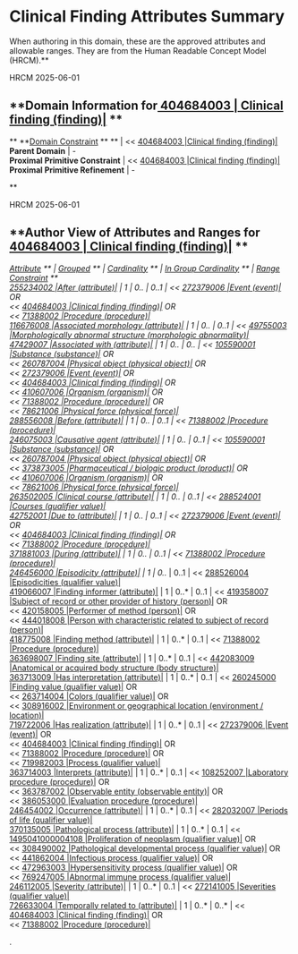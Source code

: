 # Clinical Finding Attributes Summary

When authoring in this domain, these are the approved attributes and allowable ranges. They are from the Human Readable Concept Model (HRCM).**

HRCM 2025-06-01 

  

**Domain Information for[ 404684003 | Clinical finding (finding)|](http://snomed.info/id/404684003 "404684003 | Clinical finding \(finding\) |") **  
---  
** **[Domain Constraint](https://confluence.ihtsdotools.org/display/DOCGLOSS/Domain+Constraint "Glossary link: Domain Constraint") ** ** |  << [ 404684003 |Clinical finding (finding)|](http://snomed.info/id/404684003 "404684003 | Clinical finding \(finding\) |")  
**Parent Domain** | -  
**Proximal Primitive Constraint** |  << [ 404684003 |Clinical finding (finding)|](http://snomed.info/id/404684003 "404684003 | Clinical finding \(finding\) |")  
**Proximal Primitive Refinement** | -  
  
**

HRCM 2025-06-01 

  

**Author View of Attributes and Ranges for[ 404684003 | Clinical finding (finding)|](http://snomed.info/id/404684003 "404684003 | Clinical finding \(finding\) |") **  
---  
**[Attribute](https://confluence.ihtsdotools.org/display/DOCGLOSS/Concept+model+attribute "Glossary link: Concept model attribute") ** |  **[Grouped](https://confluence.ihtsdotools.org/display/DOCGLOSS/Grouped+attribute "Glossary link: Grouped attribute") ** |  **[Cardinality](https://confluence.ihtsdotools.org/display/DOCGLOSS/Attribute+cardinality+constraint "Glossary link: Attribute cardinality constraint") ** |  **[In Group Cardinality](https://confluence.ihtsdotools.org/display/DOCGLOSS/Attribute+in+group+cardinality+constraint "Glossary link: Attribute in group cardinality constraint") ** |  **[Range Constraint](https://confluence.ihtsdotools.org/display/DOCGLOSS/Range+constraint "Glossary link: Range constraint") **  
[ 255234002 |After (attribute)|](http://snomed.info/id/255234002 "255234002 | After \(attribute\) |") |  1  |  0..*  |  0..1  |  << [ 272379006 |Event (event)|](http://snomed.info/id/272379006 "272379006 | Event \(event\) |") OR  
<< [ 404684003 |Clinical finding (finding)|](http://snomed.info/id/404684003 "404684003 | Clinical finding \(finding\) |") OR  
<< [ 71388002 |Procedure (procedure)|](http://snomed.info/id/71388002 "71388002 | Procedure \(procedure\) |")  
[ 116676008 |Associated morphology (attribute)|](http://snomed.info/id/116676008 "116676008 | Associated morphology \(attribute\) |") |  1  |  0..*  |  0..1  |  << [ 49755003 |Morphologically abnormal structure (morphologic abnormality)|](http://snomed.info/id/49755003 "49755003 | Morphologically abnormal structure \(morphologic abnormality\) |")  
[ 47429007 |Associated with (attribute)|](http://snomed.info/id/47429007 "47429007 | Associated with \(attribute\) |") | 1 | 0..* | 0..* |  << [ 105590001 |Substance (substance)|](http://snomed.info/id/105590001 "105590001 | Substance \(substance\) |") OR  
<< [ 260787004 |Physical object (physical object)|](http://snomed.info/id/260787004 "260787004 | Physical object \(physical object\) |") OR  
<< [ 272379006 |Event (event)|](http://snomed.info/id/272379006 "272379006 | Event \(event\) |") OR  
<< [ 404684003 |Clinical finding (finding)|](http://snomed.info/id/404684003 "404684003 | Clinical finding \(finding\) |") OR  
<< [ 410607006 |Organism (organism)|](http://snomed.info/id/410607006 "410607006 | Organism \(organism\) |") OR  
<< [ 71388002 |Procedure (procedure)|](http://snomed.info/id/71388002 "71388002 | Procedure \(procedure\) |") OR  
<< [ 78621006 |Physical force (physical force)|](http://snomed.info/id/78621006 "78621006 | Physical force \(physical force\) |")  
[ 288556008 |Before (attribute)|](http://snomed.info/id/288556008 "288556008 | Before \(attribute\) |") |  1  |  0..*  |  0..1  |  << [ 71388002 |Procedure (procedure)|](http://snomed.info/id/71388002 "71388002 | Procedure \(procedure\) |")  
[ 246075003 |Causative agent (attribute)|](http://snomed.info/id/246075003 "246075003 | Causative agent \(attribute\) |") | 1 | 0..* | 0..1 |  << [ 105590001 |Substance (substance)|](http://snomed.info/id/105590001 "105590001 | Substance \(substance\) |") OR  
<< [ 260787004 |Physical object (physical object)|](http://snomed.info/id/260787004 "260787004 | Physical object \(physical object\) |") OR  
<< [ 373873005 |Pharmaceutical / biologic product (product)|](http://snomed.info/id/373873005 "373873005 | Pharmaceutical / biologic product \(product\) |") OR  
<< [ 410607006 |Organism (organism)|](http://snomed.info/id/410607006 "410607006 | Organism \(organism\) |") OR  
<< [ 78621006 |Physical force (physical force)|](http://snomed.info/id/78621006 "78621006 | Physical force \(physical force\) |")  
[ 263502005 |Clinical course (attribute)|](http://snomed.info/id/263502005 "263502005 | Clinical course \(attribute\) |") |  1  |  0..*  |  0..1  |  << [ 288524001 |Courses (qualifier value)|](http://snomed.info/id/288524001 "288524001 | Courses \(qualifier value\) |")  
[ 42752001 |Due to (attribute)|](http://snomed.info/id/42752001 "42752001 | Due to \(attribute\) |") |  1  |  0..*  |  0..1  |  << [ 272379006 |Event (event)|](http://snomed.info/id/272379006 "272379006 | Event \(event\) |") OR  
<< [ 404684003 |Clinical finding (finding)|](http://snomed.info/id/404684003 "404684003 | Clinical finding \(finding\) |") OR  
<< [ 71388002 |Procedure (procedure)|](http://snomed.info/id/71388002 "71388002 | Procedure \(procedure\) |")  
[ 371881003 |During (attribute)|](http://snomed.info/id/371881003 "371881003 | During \(attribute\) |") |  1  |  0..*  |  0..1  |  << [ 71388002 |Procedure (procedure)|](http://snomed.info/id/71388002 "71388002 | Procedure \(procedure\) |")  
[ 246456000 |Episodicity (attribute)|](http://snomed.info/id/246456000 "246456000 | Episodicity \(attribute\) |") |  1  |  0..*  |  0..1  |  << [ 288526004 |Episodicities (qualifier value)|](http://snomed.info/id/288526004 "288526004 | Episodicities \(qualifier value\) |")  
[ 419066007 |Finding informer (attribute)|](http://snomed.info/id/419066007 "419066007 | Finding informer \(attribute\) |") |  1  |  0..*  |  0..1  |  << [ 419358007 |Subject of record or other provider of history (person)|](http://snomed.info/id/419358007 "419358007 | Subject of record or other provider of history \(person\) |") OR  
<< [ 420158005 |Performer of method (person)|](http://snomed.info/id/420158005 "420158005 | Performer of method \(person\) |") OR  
<< [ 444018008 |Person with characteristic related to subject of record (person)|](http://snomed.info/id/444018008 "444018008 | Person with characteristic related to subject of record \(person\) |")  
[ 418775008 |Finding method (attribute)|](http://snomed.info/id/418775008 "418775008 | Finding method \(attribute\) |") |  1  |  0..*  |  0..1  |  << [ 71388002 |Procedure (procedure)|](http://snomed.info/id/71388002 "71388002 | Procedure \(procedure\) |")  
[ 363698007 |Finding site (attribute)|](http://snomed.info/id/363698007 "363698007 | Finding site \(attribute\) |") |  1  |  0..*  |  0..1  |  << [ 442083009 |Anatomical or acquired body structure (body structure)|](http://snomed.info/id/442083009 "442083009 | Anatomical or acquired body structure \(body structure\) |")  
[ 363713009 |Has interpretation (attribute)|](http://snomed.info/id/363713009 "363713009 | Has interpretation \(attribute\) |") |  1  |  0..*  |  0..1  |  << [ 260245000 |Finding value (qualifier value)|](http://snomed.info/id/260245000 "260245000 | Finding value \(qualifier value\) |") OR  
<< [ 263714004 |Colors (qualifier value)|](http://snomed.info/id/263714004 "263714004 | Colors \(qualifier value\) |") OR  
<< [ 308916002 |Environment or geographical location (environment / location)|](http://snomed.info/id/308916002 "308916002 | Environment or geographical location \(environment / location\) |")  
[ 719722006 |Has realization (attribute)|](http://snomed.info/id/719722006 "719722006 | Has realization \(attribute\) |") |  1  |  0..*  |  0..1  |  << [ 272379006 |Event (event)|](http://snomed.info/id/272379006 "272379006 | Event \(event\) |") OR  
<< [ 404684003 |Clinical finding (finding)|](http://snomed.info/id/404684003 "404684003 | Clinical finding \(finding\) |") OR  
<< [ 71388002 |Procedure (procedure)|](http://snomed.info/id/71388002 "71388002 | Procedure \(procedure\) |") OR  
<< [ 719982003 |Process (qualifier value)|](http://snomed.info/id/719982003 "719982003 | Process \(qualifier value\) |")  
[ 363714003 |Interprets (attribute)|](http://snomed.info/id/363714003 "363714003 | Interprets \(attribute\) |") |  1  |  0..*  |  0..1  |  << [ 108252007 |Laboratory procedure (procedure)|](http://snomed.info/id/108252007 "108252007 | Laboratory procedure \(procedure\) |") OR  
<< [ 363787002 |Observable entity (observable entity)|](http://snomed.info/id/363787002 "363787002 | Observable entity \(observable entity\) |") OR  
<< [ 386053000 |Evaluation procedure (procedure)|](http://snomed.info/id/386053000 "386053000 | Evaluation procedure \(procedure\) |")  
[ 246454002 |Occurrence (attribute)|](http://snomed.info/id/246454002 "246454002 | Occurrence \(attribute\) |") |  1  |  0..*  |  0..1  |  << [ 282032007 |Periods of life (qualifier value)|](http://snomed.info/id/282032007 "282032007 | Periods of life \(qualifier value\) |")  
[ 370135005 |Pathological process (attribute)|](http://snomed.info/id/370135005 "370135005 | Pathological process \(attribute\) |") |  1  |  0..*  |  0..1  |  << [ 1495041000004108 |Proliferation of neoplasm (qualifier value)|](http://snomed.info/id/1495041000004108 "1495041000004108 | Proliferation of neoplasm \(qualifier value\) |") OR  
<< [ 308490002 |Pathological developmental process (qualifier value)|](http://snomed.info/id/308490002 "308490002 | Pathological developmental process \(qualifier value\) |") OR  
<< [ 441862004 |Infectious process (qualifier value)|](http://snomed.info/id/441862004 "441862004 | Infectious process \(qualifier value\) |") OR  
<< [ 472963003 |Hypersensitivity process (qualifier value)|](http://snomed.info/id/472963003 "472963003 | Hypersensitivity process \(qualifier value\) |") OR  
<< [ 769247005 |Abnormal immune process (qualifier value)|](http://snomed.info/id/769247005 "769247005 | Abnormal immune process \(qualifier value\) |")  
[ 246112005 |Severity (attribute)|](http://snomed.info/id/246112005 "246112005 | Severity \(attribute\) |") |  1  |  0..*  |  0..1  |  << [ 272141005 |Severities (qualifier value)|](http://snomed.info/id/272141005 "272141005 | Severities \(qualifier value\) |")  
[ 726633004 |Temporally related to (attribute)|](http://snomed.info/id/726633004 "726633004 | Temporally related to \(attribute\) |") |  1  |  0..*  |  0..*  |  << [ 404684003 |Clinical finding (finding)|](http://snomed.info/id/404684003 "404684003 | Clinical finding \(finding\) |") OR  
<< [ 71388002 |Procedure (procedure)|](http://snomed.info/id/71388002 "71388002 | Procedure \(procedure\) |")  
  
.
